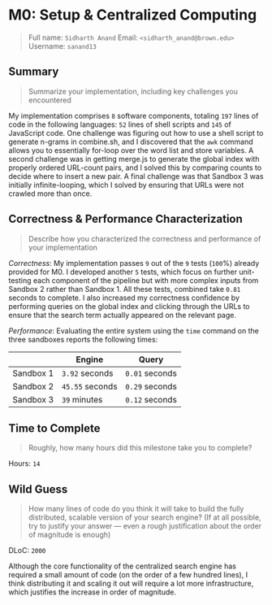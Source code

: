 # M0: Setup & Centralized Computing
> Full name: `Sidharth Anand`
> Email:  `<sidharth_anand@brown.edu>`
> Username:  `sanand13`

## Summary
> Summarize your implementation, including key challenges you encountered

My implementation comprises `8` software components, totaling `197` lines of code in the following languages: `52` lines of shell scripts and `145` of JavaScript code. One challenge was figuring out how to use a shell script to generate n-grams in combine.sh, and I discovered that the `awk` command allows you to essentially for-loop over the word list and store variables. A second challenge was in getting merge.js to generate the global index with properly ordered URL-count pairs, and I solved this by comparing counts to decide where to insert a new pair. A final challenge was that Sandbox 3 was initially infinite-looping, which I solved by ensuring that URLs were not crawled more than once.

## Correctness & Performance Characterization
> Describe how you characterized the correctness and performance of your implementation

*Correctness*: My implementation passes `9` out of the `9` tests (`100`%) already provided for M0. I developed another `5` tests, which focus on further unit-testing each component of the pipeline but with more complex inputs from Sandbox 2 rather than Sandbox 1. All these tests, combined take `0.81` seconds to complete. I also increased my correctness confidence by performing queries on the global index and clicking through the URLs to ensure that the search term actually appeared on the relevant page.

*Performance*: Evaluating the entire system using the `time` command on the three sandboxes reports the following times:

|           | Engine          | Query          |
| --------- | --------------- | -------------- |
| Sandbox 1 | `3.92` seconds  | `0.01` seconds |
| Sandbox 2 | `45.55` seconds | `0.29` seconds |
| Sandbox 3 | `39` minutes    | `0.12` seconds |

## Time to Complete
> Roughly, how many hours did this milestone take you to complete?

Hours: `14`

## Wild Guess
> How many lines of code do you think it will take to build the fully distributed, scalable version of your search engine? (If at all possible, try to justify your answer — even a rough justification about the order of magnitude is enough)

DLoC: `2000`

Although the core functionality of the centralized search engine has required a small amount of code (on the order of a few hundred lines), I think distributing it and scaling it out will require a lot more infrastructure, which justifies the increase in order of magnitude.
